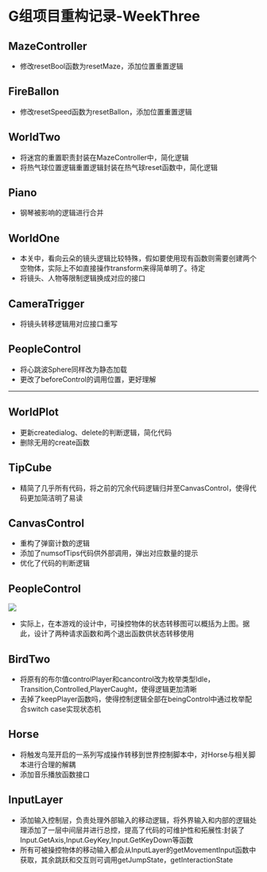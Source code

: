 # G组项目重构记录-WeekThree

## MazeController
- 修改resetBool函数为resetMaze，添加位置重置逻辑

## FireBallon
- 修改resetSpeed函数为resetBallon，添加位置重置逻辑

## WorldTwo 
- 将迷宫的重置职责封装在MazeController中，简化逻辑
- 将热气球位置逻辑重置逻辑封装在热气球reset函数中，简化逻辑

## Piano 
- 钢琴被影响的逻辑进行合并

## WorldOne
- 本关中，看向云朵的镜头逻辑比较特殊，假如要使用现有函数则需要创建两个空物体，实际上不如直接操作transform来得简单明了。待定
- 将镜头、人物等限制逻辑换成对应的接口

## CameraTrigger
- 将镜头转移逻辑用对应接口重写

## PeopleControl 
- 将心跳波Sphere同样改为静态加载
- 更改了beforeControl的调用位置，更好理解
--------------------------
## WorldPlot 
- 更新createdialog、delete的判断逻辑，简化代码
- 删除无用的create函数

## TipCube 
- 精简了几乎所有代码，将之前的冗余代码逻辑归并至CanvasControl，使得代码更加简洁明了易读

## CanvasControl
- 重构了弹窗计数的逻辑
- 添加了numsofTips代码供外部调用，弹出对应数量的提示
- 优化了代码的判断逻辑

## PeopleControl
![](https://github.com/marknash666/FiscoBcos-Exercises/blob/master/images/image-for-seedDev/Main.jpg)
- 实际上，在本游戏的设计中，可操控物体的状态转移图可以概括为上图。据此，设计了两种请求函数和两个退出函数供状态转移使用

## BirdTwo
- 将原有的布尔值controlPlayer和cancontrol改为枚举类型Idle，Transition,Controlled,PlayerCaught，使得逻辑更加清晰
- 去掉了keepPlayer函数吗，使得控制逻辑全部在beingControl中通过枚举配合switch case实现状态机

## Horse
- 将触发鸟笼开启的一系列写成操作转移到世界控制脚本中，对Horse与相关脚本进行合理的解耦
- 添加音乐播放函数接口

## InputLayer
- 添加输入控制层，负责处理外部输入的移动逻辑，将外界输入和内部的逻辑处理添加了一层中间层并进行总控，提高了代码的可维护性和拓展性:封装了Input.GetAxis,Input.GeyKey,Input.GetKeyDown等函数
- 所有可被操控物体的移动输入都会从InputLayer的getMovementInput函数中获取，其余跳跃和交互则可调用getJumpState，getInteractionState



